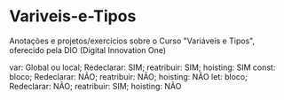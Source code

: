 # Variveis-e-Tipos
Anotações e projetos/exercícios sobre o Curso "Variáveis e Tipos", oferecido pela DIO (Digital Innovation One)

var:	  Global ou local; Redeclarar: SIM; reatribuir: SIM; hoisting: SIM
const: 	bloco;           Redeclarar: NÃO; reatribuir: NÃO; hoisting: NÃO
let: 	  bloco;           Redeclarar: NÃO; reatribuir: SIM; hoisting: NÃO






